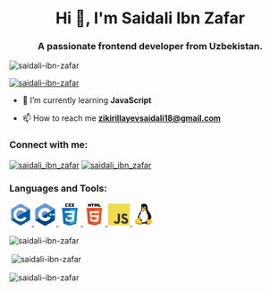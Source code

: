 <h1 align="center">Hi 👋, I'm Saidali Ibn Zafar</h1>
<h3 align="center">A passionate frontend developer from Uzbekistan.</h3>


<p align="left"> <img src="https://komarev.com/ghpvc/?username=saidali-ibn-zafar&label=Profile%20views&color=0e75b6&style=flat" alt="saidali-ibn-zafar" /> </p>

<p align="left"> <a href="https://github.com/ryo-ma/github-profile-trophy"><img src="https://github-profile-trophy.vercel.app/?username=saidali-ibn-zafar" alt="saidali-ibn-zafar" /></a> </p>

- 🌱 I’m currently learning **JavaScript**

- 📫 How to reach me **zikirillayevsaidali18@gmail.com**

<h3 align="left">Connect with me:</h3>
<p align="left">
<a href="https://instagram.com/saidali_ibn_zafar" target="blank"><img align="center" src="https://raw.githubusercontent.com/rahuldkjain/github-profile-readme-generator/master/src/images/icons/Social/instagram.svg" alt="saidali_ibn_zafar" height="30" width="40" /></a>
<a href="https://www.youtube.com/c/saidali_ibn_zafar" target="blank"><img align="center" src="https://raw.githubusercontent.com/rahuldkjain/github-profile-readme-generator/master/src/images/icons/Social/youtube.svg" alt="saidali_ibn_zafar" height="30" width="40" /></a>
</p>

<h3 align="left">Languages and Tools:</h3>
<p align="left"> <a href="https://www.cprogramming.com/" target="_blank" rel="noreferrer"> <img src="https://raw.githubusercontent.com/devicons/devicon/master/icons/c/c-original.svg" alt="c" width="40" height="40"/> </a> <a href="https://www.w3schools.com/cpp/" target="_blank" rel="noreferrer"> <img src="https://raw.githubusercontent.com/devicons/devicon/master/icons/cplusplus/cplusplus-original.svg" alt="cplusplus" width="40" height="40"/> </a> <a href="https://www.w3schools.com/css/" target="_blank" rel="noreferrer"> <img src="https://raw.githubusercontent.com/devicons/devicon/master/icons/css3/css3-original-wordmark.svg" alt="css3" width="40" height="40"/> </a> <a href="https://www.w3.org/html/" target="_blank" rel="noreferrer"> <img src="https://raw.githubusercontent.com/devicons/devicon/master/icons/html5/html5-original-wordmark.svg" alt="html5" width="40" height="40"/> </a> <a href="https://developer.mozilla.org/en-US/docs/Web/JavaScript" target="_blank" rel="noreferrer"> <img src="https://raw.githubusercontent.com/devicons/devicon/master/icons/javascript/javascript-original.svg" alt="javascript" width="40" height="40"/> </a> <a href="https://www.linux.org/" target="_blank" rel="noreferrer"> <img src="https://raw.githubusercontent.com/devicons/devicon/master/icons/linux/linux-original.svg" alt="linux" width="40" height="40"/> </a> </p>




  <p><img align="center" src="https://github-readme-stats.vercel.app/api/top-langs?username=saidali-ibn-zafar&show_icons=true&locale=en&layout=compact" alt="saidali-ibn-zafar" /></p>
    
<p>&nbsp;<img align="center" src="https://github-readme-stats.vercel.app/api?username=saidali-ibn-zafar&show_icons=true&locale=en" alt="saidali-ibn-zafar" /></p>


<p><img align="center" src="https://github-readme-streak-stats.herokuapp.com/?user=saidali-ibn-zafar&" alt="saidali-ibn-zafar" /></p>
